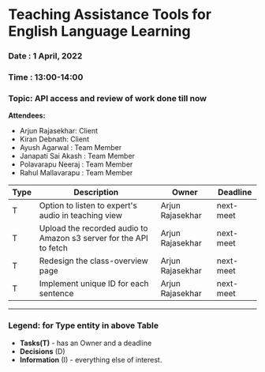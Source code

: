 # Teaching Assistance Tools for English Language Learning

### Date : 1 April, 2022

### Time : 13:00-14:00

### Topic: API access and review of work done till now

**Attendees:**

* Arjun Rajasekhar: Client
* Kiran Debnath: Client
* Ayush Agarwal : Team Member
* Janapati Sai Akash : Team Member
* Polavarapu Neeraj : Team Member
* Rahul Mallavarapu : Team Member


Type | Description | Owner | Deadline
---- | ---- | ---- | ----
T | Option to listen to expert's audio in teaching view | Arjun Rajasekhar | next-meet
T | Upload the recorded audio to Amazon s3 server for the API to fetch | Arjun Rajasekhar | next-meet
T | Redesign the class-overview page | Arjun Rajasekhar | next-meet
T | Implement unique ID for each sentence | Arjun Rajasekhar | next-meet
----

### Legend: for **Type** entity in above Table 
* **Tasks(T)** - has an Owner and a deadline
* **Decisions** (D)
* **Information** (I) - everything else of interest.
